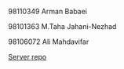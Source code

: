 98110349     Arman Babaei

98101363     M.Taha Jahani-Nezhad

98106072     Ali Mahdavifar

[Server repo](https://github.com/Arman17Babaei/ProjectServer)
